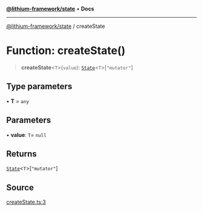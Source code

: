 [**@lithium-framework/state**](../README.md) • **Docs**

***

[@lithium-framework/state](../README.md) / createState

# Function: createState()

> **createState**\<`T`\>(`value`): [`State`](../classes/State.md)\<`T`\>\[`"mutator"`\]

## Type parameters

• **T** = `any`

## Parameters

• **value**: `T`= `null`

## Returns

[`State`](../classes/State.md)\<`T`\>\[`"mutator"`\]

## Source

[createState.ts:3](https://github.com/lithium-framework/state/blob/d952de44dfd4f04e021ff1f1165a93e45ac71cbf/src/createState.ts#L3)
